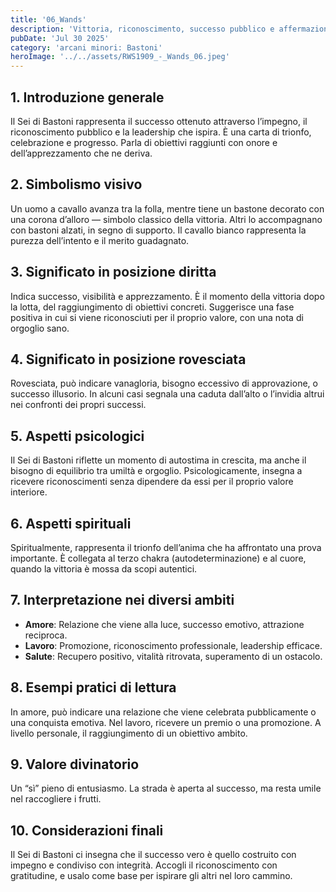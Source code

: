 ```yaml
---
title: '06_Wands'
description: 'Vittoria, riconoscimento, successo pubblico e affermazione personale'
pubDate: 'Jul 30 2025'
category: 'arcani minori: Bastoni'
heroImage: '../../assets/RWS1909_-_Wands_06.jpeg'
---
```


## 1. Introduzione generale

Il Sei di Bastoni rappresenta il successo ottenuto attraverso l’impegno, il riconoscimento pubblico e la leadership che ispira. È una carta di trionfo, celebrazione e progresso. Parla di obiettivi raggiunti con onore e dell’apprezzamento che ne deriva.

## 2. Simbolismo visivo

Un uomo a cavallo avanza tra la folla, mentre tiene un bastone decorato con una corona d’alloro — simbolo classico della vittoria. Altri lo accompagnano con bastoni alzati, in segno di supporto. Il cavallo bianco rappresenta la purezza dell’intento e il merito guadagnato.

## 3. Significato in posizione diritta

Indica successo, visibilità e apprezzamento. È il momento della vittoria dopo la lotta, del raggiungimento di obiettivi concreti. Suggerisce una fase positiva in cui si viene riconosciuti per il proprio valore, con una nota di orgoglio sano.

## 4. Significato in posizione rovesciata

Rovesciata, può indicare vanagloria, bisogno eccessivo di approvazione, o successo illusorio. In alcuni casi segnala una caduta dall’alto o l’invidia altrui nei confronti dei propri successi.

## 5. Aspetti psicologici

Il Sei di Bastoni riflette un momento di autostima in crescita, ma anche il bisogno di equilibrio tra umiltà e orgoglio. Psicologicamente, insegna a ricevere riconoscimenti senza dipendere da essi per il proprio valore interiore.

## 6. Aspetti spirituali

Spiritualmente, rappresenta il trionfo dell’anima che ha affrontato una prova importante. È collegata al terzo chakra (autodeterminazione) e al cuore, quando la vittoria è mossa da scopi autentici.

## 7. Interpretazione nei diversi ambiti

- **Amore**: Relazione che viene alla luce, successo emotivo, attrazione reciproca.
- **Lavoro**: Promozione, riconoscimento professionale, leadership efficace.
- **Salute**: Recupero positivo, vitalità ritrovata, superamento di un ostacolo.

## 8. Esempi pratici di lettura

In amore, può indicare una relazione che viene celebrata pubblicamente o una conquista emotiva. Nel lavoro, ricevere un premio o una promozione. A livello personale, il raggiungimento di un obiettivo ambito.

## 9. Valore divinatorio

Un “sì” pieno di entusiasmo. La strada è aperta al successo, ma resta umile nel raccogliere i frutti.

## 10. Considerazioni finali

Il Sei di Bastoni ci insegna che il successo vero è quello costruito con impegno e condiviso con integrità. Accogli il riconoscimento con gratitudine, e usalo come base per ispirare gli altri nel loro cammino.
